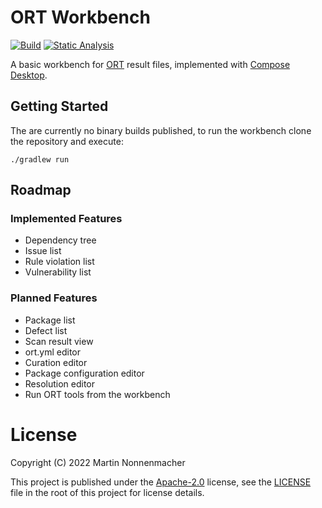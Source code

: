 # ORT Workbench

[![Build](https://github.com/mnonnenmacher/ort-workbench/actions/workflows/build.yml/badge.svg)](https://github.com/mnonnenmacher/ort-workbench/actions/workflows/build.yml)
[![Static Analysis](https://github.com/mnonnenmacher/ort-workbench/actions/workflows/static-analysis.yml/badge.svg)](https://github.com/mnonnenmacher/ort-workbench/actions/workflows/static-analysis.yml)

A basic workbench for [ORT](http://ossreviewtoolkit.org) result files, implemented with
[Compose Desktop](https://www.jetbrains.com/lp/compose-mpp/).

## Getting Started

The are currently no binary builds published, to run the workbench clone the repository and execute:

```shell
./gradlew run
```

## Roadmap

### Implemented Features

* Dependency tree
* Issue list
* Rule violation list
* Vulnerability list

### Planned Features

* Package list
* Defect list
* Scan result view
* ort.yml editor
* Curation editor
* Package configuration editor
* Resolution editor
* Run ORT tools from the workbench

# License

Copyright (C) 2022 Martin Nonnenmacher

This project is published under the [Apache-2.0](https://www.apache.org/licenses/LICENSE-2.0.html) license, see the
[LICENSE](./LICENSE) file in the root of this project for license details.
